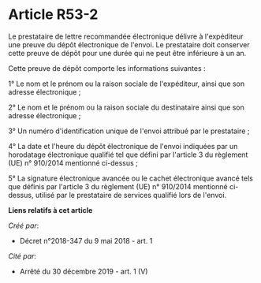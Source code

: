 # Article R53-2

Le prestataire de lettre recommandée électronique délivre à l'expéditeur une preuve du dépôt électronique de l'envoi. Le
prestataire doit conserver cette preuve de dépôt pour une durée qui ne peut être inférieure à un an.

Cette preuve de dépôt comporte les informations suivantes :

1° Le nom et le prénom ou la raison sociale de l'expéditeur, ainsi que son adresse électronique ;

2° Le nom et le prénom ou la raison sociale du destinataire ainsi que son adresse électronique ;

3° Un numéro d'identification unique de l'envoi attribué par le prestataire ;

4° La date et l'heure du dépôt électronique de l'envoi indiquées par un horodatage électronique qualifié tel que défini par
l'article 3 du règlement (UE) n° 910/2014 mentionné ci-dessus ;

5° La signature électronique avancée ou le cachet électronique avancé tels que définis par l'article 3 du règlement (UE) n°
910/2014 mentionné ci-dessus, utilisé par le prestataire de services qualifié lors de l'envoi.

**Liens relatifs à cet article**

_Créé par_:

  - Décret n°2018-347 du 9 mai 2018 - art. 1

_Cité par_:

  - Arrêté du 30 décembre 2019 - art. 1 (V)

